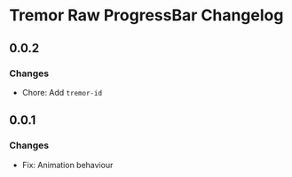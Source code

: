 # Tremor Raw ProgressBar Changelog

## 0.0.2

### Changes

- Chore: Add `tremor-id`

## 0.0.1

### Changes

- Fix: Animation behaviour
